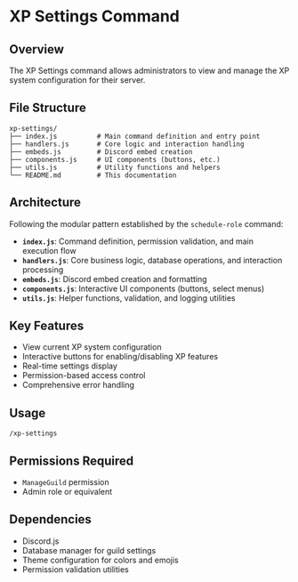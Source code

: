 # XP Settings Command

## Overview

The XP Settings command allows administrators to view and manage the XP system configuration for their server.

## File Structure

```
xp-settings/
├── index.js          # Main command definition and entry point
├── handlers.js       # Core logic and interaction handling
├── embeds.js         # Discord embed creation
├── components.js     # UI components (buttons, etc.)
├── utils.js          # Utility functions and helpers
└── README.md         # This documentation
```

## Architecture

Following the modular pattern established by the `schedule-role` command:

- **`index.js`**: Command definition, permission validation, and main execution flow
- **`handlers.js`**: Core business logic, database operations, and interaction processing
- **`embeds.js`**: Discord embed creation and formatting
- **`components.js`**: Interactive UI components (buttons, select menus)
- **`utils.js`**: Helper functions, validation, and logging utilities

## Key Features

- View current XP system configuration
- Interactive buttons for enabling/disabling XP features
- Real-time settings display
- Permission-based access control
- Comprehensive error handling

## Usage

```
/xp-settings
```

## Permissions Required

- `ManageGuild` permission
- Admin role or equivalent

## Dependencies

- Discord.js
- Database manager for guild settings
- Theme configuration for colors and emojis
- Permission validation utilities
